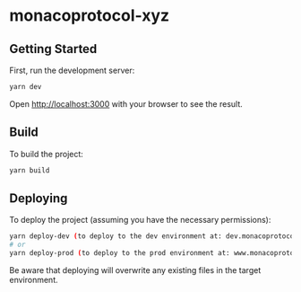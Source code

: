 # monacoprotocol-xyz

## Getting Started

First, run the development server:

```bash
yarn dev
```

Open [http://localhost:3000](http://localhost:3000) with your browser to see the result.

## Build

To build the project:

```bash
yarn build
```

## Deploying

To deploy the project (assuming you have the necessary permissions):

```bash
yarn deploy-dev (to deploy to the dev environment at: dev.monacoprotocol.xyz)
# or
yarn deploy-prod (to deploy to the prod environment at: www.monacoprotocol.xyz)
```

Be aware that deploying will overwrite any existing files in the target environment.